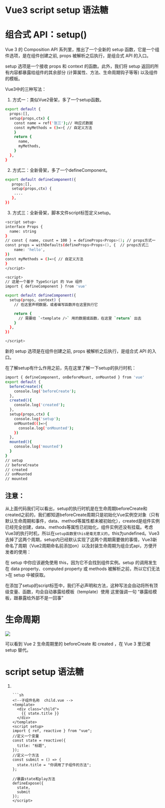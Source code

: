# Vue3 script setup 语法糖

# 组合式 API：setup()

Vue 3 的 Composition API 系列里，推出了一个全新的 setup 函数，它是一个组件选项，是在组件创建之前, props 被解析之后执行，是组合式 API 的入口。

setup 选项是一个接收 props 和 context 的函数。此外，我们将 setup 返回的所有内容都暴露给组件的其余部分 (计算属性、方法、生命周期钩子等等) 以及组件的模板。

Vue3中的三种写法：

1. 方式一：类似Vue2骨架，多了一个setup函数。
   
```sh
export default {
  props:[],
  setup(props,ctx) {
    const name = ref('张三');// 响应式数据
    const myMethods = ()=>{ // 自定义方法
    }
    return {
      name,
      myMethods,
    }
  },
}
```

2. 方式二：全新骨架，多了一个defineComponent。
   
```sh
export default defineComponent({
   props:[],
   setup(props,ctx) {
    ....
   },
})
```

3. 方式三：全新骨架，脚本文件script标签定义setup。

```sh
<script setup>
interface Props {
  name: string
}
// const { name, count = 100 } = defineProps<Props>(); // props方式一
const props = withDefaults(defineProps<Props>(), {  // props方式二
    name: 'hello',
})
const myMethods = ()=>{ // 自定义方法
}
</script>
```

```sh
<script>
// 这是一个基于 TypeScript 的 Vue 组件
import { defineComponent } from 'vue'

export default defineComponent({
  setup(props, context) {
    // 在这里声明数据，或者编写函数并在这里执行它

    return {
      // 需要给 `<template />` 用的数据或函数，在这里 `return` 出去
    }
  },
})

</script>
```
新的 setup 选项是在组件创建之前, props 被解析之后执行，是组合式 API 的入口。

在了解setup有什么作用之前，先在这里了解一下setup的执行时机：

```sh
import { defineComponent, onBeforeMount, onMounted } from 'vue'
export default {
  beforeCreate(){
    console.log('beforeCreate');
  },
  created(){
    console.log('created');
  },
  setup(props,ctx) {
    console.log('setup');
    onMounted(()=>{
      console.log('onMounted');
    })
  },
  mounted(){
    console.log('mounted')
  }
}
// setup
// beforeCreate
// created
// onMounted
// mounted
```
## 注意：

从上面代码我们可以看出，setup的执行时机是在生命周期beforeCreate和created之前的，我们都知道beforeCreate周期只是初始化Vue实例空对象（只有默认生命周期和事件，data、method等属性都未被初始化），created是组件实例已经完全创建，data、methods等属性已初始化，组件实例还没有挂载。考虑Vue3的执行时机，所以在`setup函数里this是毫无意义的`，this为undefined。Vue3去掉了这两个周期，setup内已经默认实现了这两个周期需要做的事情，Vue3新命名了周期（Vue2周期命名前添加on）以及封装生命周期为组合式api，方便开发者的使用：

在 setup 中你应该避免使用 this，因为它不会找到组件实例。setup 的调用发生在 data property、computed property 或 methods 被解析之前，所以它们无法>在 setup 中被获取。


在添加了setup的script标签中，我们不必声明和方法，这种写法会自动将所有顶级变量、函数，均会自动暴露给模板（template）使用
这里强调一句 “暴露给模板，跟暴露给外部不是一回事”

# 生命周期

![](2023-07-21-09-45-33.png)

可以看到 Vue 2 生命周期里的 beforeCreate 和 created ，在 Vue 3 里已被 setup 替代。

# script setup 语法糖

1. <script setup> 语法糖并不是新增的功能模块，它只是简化了以往的组合API（compositionApi）的必须返回（return）的写法，并且有更好的运行时性能。
2. 
3. 在 setup 函数中：所有 ES 模块导出都被认为是暴露给上下文的值，并包含在 ​​setup()​​ 返回对象中。相对于之前的写法，使用后，语法也变得更简单。

# 组件核心 API 的使用

## ref 

ref是最常用的一个响应式 API，它可以用来定义所有类型的数据，包括 Node 节点和组件。返回一个响应式对象，所有的值都通过 .value 属性获取。

```sh
<template>
    <div>{{counter}}</div>
</template>
<script setup >
import { ref } from 'vue'

const counter = ref(0);//不用 return ，直接在 templete 中使用

const timer = setInterval(() => {
    counter.value++
}, 1000)

onUnmounted(() => {
    clearInterval(timer);
})
</script>
```

## reactive

返回一个对象的响应式代理。
```sh
<script setup>
import { reactive, onUnmounted } from 'vue'

const state = reactive({
    counter: 0
})
// 定时器 每秒都会更新数据
const timer = setInterval(() => {
    state.counter++
}, 1000);

onUnmounted(() => {
    clearInterval(timer);
})
</script>
<template>
    <div>{{state.counter}}</div>
</template>
```

ref和reactive的关系:
ref是一个{value:'xxxx'}的结构，value是一个reactive对象。
reactive 的底层是 Proxy ，ref 的本质也是用 reactive 来包装，所以也是 Proxy，ref本质也是reactive

ref(obj)等价于reactive({value: obj})

## 组件自动注册

在 script setup 中，引入的组件可以直接使用，无需再通过components进行注册，并且无法指定当前组件的名字，它会自动以文件名为主，也就是不用再写name属性了。

```sh
<template>
	<Child />
</template>

<script setup>
import Child from '@/components/Child.vue'
</script>
```

## 定义组件的 props

efineProps ----> [用来接收父组件传来的 props] 代码示列：

通过defineProps指定当前 props 类型，获得上下文的props对象。

```sh

<script setup lang="ts"> 
import { defineProps } from 'vue';

const props = defineProps(["title"]);
</script>
<!-- 或者 -->
<script setup>
  import { defineProps } from 'vue';

  const props = defineProps({
    title: String, // 可以设置传来值的类型
  })
</script>
<!-- 或者 -->
<script setup>
  import { defineProps } from 'vue';

  const props = defineProps({
    // 可以设置传来值的类型和默认值
    title: {
        type:String,
        default: ''
    }
  })
</script>
<!-- 或者 -->
<script setup>
  import { defineProps } from 'vue';

  const props = defineProps({
    title: [String,Number] // 可以设置传来值的多种类型
  })
</script>
<!-- 或者 -->
<script setup lang="ts"> 
    import { ref,defineProps } from 'vue';
    
    type Props={ 
        title:string 
    }
    defineProps<Props>(); 
</script>

```

## 定义 emit

使用defineEmit定义当前组件含有的事件，并通过返回的上下文去执行 emit。示例：
```sh
<script setup>
  import { defineEmits } from 'vue'
  // 定义两个方法 change 和 delete
  const emit = defineEmits(['change', 'delete'])
  
  const handleClick=()=>{
    emit('change', 5); // 传给父组件的值的方法
  }
  
  const handleClickDel=()=>{
    emit('delete', 8); // 传给父组件的值的方法
  }
</script>

```

## 父子组件通信

1. 在Vue3中父子组件传值、方法是通过defineProps, defineEmits实现的。
2. defineProps 和 defineEmits 都是只在 <script setup> 中才能使用的。
3. 它们不需要导入就会随着 <script setup> 被一同处理编译。
4. defineProps 接收与 props 选项相同的值， defineEmits 也接收 emits 选项 相同的值。

defineProps 用来接收父组件传来的 props ; defineEmits 用来声明触发的事件。

```sh
//父组件
<template>
  <my-son foo="🚀🚀🚀🚀🚀🚀" @childClick="childClick" />
</template>

<script lang="ts" setup>
import MySon from "./MySon.vue";

let childClick = (e: any):void => {
  console.log('from son：',e);  //🚀🚀🚀🚀🚀🚀
};
</script>


//子组件
<template>
  <span @click="sonToFather">信息:{{ props.foo }}</span>
</template>

<script lang="ts" setup>
import { defineEmits, defineProps} from "vue";

const emit = defineEmits(["childClick"]);     // 声明触发事件 childClick
const props = defineProps({ foo: String });   // 获取props

const sonToFather = () =>{
    emit('childClick' , props.foo)
}
</script>

```
子组件通过 defineProps 接收父组件传过来的数据，子组件通过 defineEmits 定义事件发送信息给父组件

增强的props类型定义

```sh
const props = defineProps<{
  foo: string
  bar?: number
}>()

const emit = defineEmit<(e: 'update' | 'delete', id: number) => void>()
```

不过注意，采用这种方法将无法使用props默认值。

## 父组件调用子组件事件

defineExpose ----> [组件暴露出自己的属性]

传统的写法，我们可以在父组件中，通过 ref 实例的方式去访问子组件的内容，但在 script setup 中，该方法就不能用了，setup 相当于是一个闭包，除了内部的 template模板，谁都不能访问内部的数据和方法。

<script setup> 的组件默认不会对外部暴露任何内部声明的属性。
如果有部分属性要暴露出去，可以使用 defineExpose

```sh
<!-- 父组件 app.vue -->
<template>
  <div class="par">
    <!-- 使用 ref 指令关联子组件 -->
    <child ref="childRef"/>
    <button @click="handleClick">提交</button>
  </div>
</template>
<script setup>
import { reactive, ref } from "vue";
import child from "./child.vue";
//定义子组件实例，名称要和上面的ref相同
const childRef = ref(null);
 
//访问demo组件的方法或对象
const handleClick = () => {
  //获取到子组件的 title 数据 
  let title = childRef.value.state.title;
  //调用子组件的 play方法
  childRef.value.submit();
};
</script>
```


```sh
<!--子组件名称  child.vue -->
<template>
  <div class="child">
    {{ state.title }}
  </div>
</template>
<script setup>
import { ref, reactive } from "vue";
//定义一个变量
const state = reactive({
  title: "标题",
});
//定义一个方法
const submit = () => {
  state.title = "你调用了子组件的方法";
};
 
//暴露state和play方法
defineExpose({
  state,
  submit
});
</script>
```

